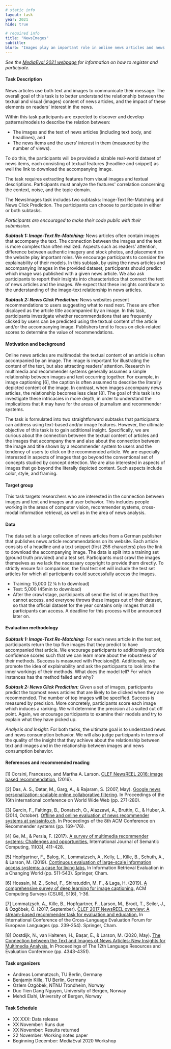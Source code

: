 ```yaml
---
# static info
layout: task
year: 2021
hide: true 

# required info
title: "NewsImages"
subtitle: 
blurb: "Images play an important role in online news articles and news consumption patterns. This task aims to achieve additional insight about this role. Participants are supplied with a large set of articles (including text body, and headlines) and the accompanying images. The task requires participants to predict which image was used to accompany each article and also predict frequently clicked articles on the basis of accompanying images."
---
```


<!-- # please respect the structure below-->
*See the [MediaEval 2021 webpage](https://multimediaeval.github.io/editions/2021/) for information on how to register and participate.*

#### Task Description
News articles use both text and images to communicate their message. The overall goal of this task is to better understand the relationship between the textual and visual (images) content of news articles, and the impact of these elements on readers’ interest in the news. 

Within this task participants are expected to discover and develop patterns/models to describe the relation between:
* The images and the text of news articles (including text body, and headlines), and
* The news items and the users’ interest in them (measured by the number of views).

<!-- # The following was adapted to make it consistent with the info in Data below-->
To do this, the participants will be provided a sizable real-world dataset of news items, each consisting of textual features (headline and snippet) as well the link to download the accompanying image.

The task requires extracting features from visual images and textual descriptions. Participants must analyze the features' correlation concerning the context, noise, and the topic domain.

The NewsImages task includes two subtasks: Image-Text Re-Matching and News Click Prediction. The participants can choose to participate in either or both subtasks.

*Participants are encouraged to make their code public with their submission.* 
<!-- # The following sentence is strange. All tasks are headed for the proceedings. I would leave it out and then later announce the special issue if/when relevant
There will also be publishing opportunities at the end of the task.-->

***Subtask 1: Image-Text Re-Matching:*** News articles often contain images that accompany the text. The connection between the images and the text is more complex than often realized. Aspects such as readers’ attention, difference between authentic imagery and stock photos, and placement on the website play important roles. We encourage participants to consider the explainability of their models. In this subtask, by using the news articles and accompanying images in the provided dataset, participants should predict which image was published with a given news article. We also ask participants to report their insights into characteristics that connect the text of news articles and the images. We expect that these insights contribute to the understanding of the image-text relationship in news articles. 

***Subtask 2: News Click Prediction:*** News websites present recommendations to users suggesting what to read next. These are often displayed as the article title accompanied by an image. In this task, participants investigate whether recommendations that are frequently clicked by users can be predicted using the textual content of the article and/or the accompanying image. Publishers tend to focus on click-related scores to determine the value of recommendations.

#### Motivation and background
Online news articles are multimodal: the textual content of an article is often accompanied by an image. The image is important for illustrating the content of the text, but also attracting readers’ attention. Research in multimedia and recommender systems generally assumes a simple relationship between images and text occurring together. For example, in image captioning [6], the caption is often assumed to describe the literally depicted content of the image. In contrast, when images accompany news articles, the relationship becomes less clear [8]. The goal of this task is to investigate these intricacies in more depth, in order to understand the implications that it may have for the areas of journalism and recommender systems.

The task is formulated into two straightforward subtasks that participants can address using text-based and/or image features. However, the ultimate objective of this task is to gain additional insight. Specifically, we are curious about the connection between the textual content of articles and the images that accompany them and also about the connection between the image and title shown by a recommender system to users and the tendency of users to click on the recommended article. We are especially interested in aspects of images that go beyond the conventional set of concepts studied by concept detection. We are also interested in aspects of images that go beyond the literally depicted content. Such aspects include color, style, and framing.

#### Target group
This task targets researchers who are interested in the connection between images and text and images and user behavior. This includes people working in the areas of computer vision, recommender systems, cross-modal information retrieval, as well as in the area of news analysis.

#### Data
The data set is a large collection of news articles from a German publisher that publishes news article recommendations on its website. Each article consists of a headline and a text snippet (first 256 characters) plus the link to download the accompanying image. The data is split into a training set (ground truth provided) and a test set. Participants must crawl the images themselves as we lack the necessary copyright to provide them directly. To strictly ensure fair comparison, the final test set will include the test set articles for which all participants could successfully access the images.

* Training: 15,000 (2 ¼ h to download)
* Test: 5,000 (45min to download)
* After the crawl stage, participants all send the list of images that they cannot access, and everyone throws these images out of their dataset, so that the official dataset for the year contains only images that all participants can access. A deadline for this process will be announced later on.

<!-- # If you are planning to release image features, that information should be added here.-->

#### Evaluation methodology
***Subtask 1: Image-Text Re-Matching:*** For each news article in the test set, participants return the top five images that they predict to have accompanied that article. We encourage participants to additionally provide confidence scores such that we can learn more about the robustness of their methods. Success is measured with Precision@5. Additionally, we promote the idea of explainability and ask the participants to look into the inner workings of their methods. What does the model tell? For which instances has the method failed and why?

<!-- # Please add a sentence to explicitly explain the ground truth.-->

***Subtask 2: News Click Prediction:*** Given a set of images, participants predict the topmost news articles that are likely to be clicked when they are recommended. The number of top images will be specified. Success is measured by precision. More concretely, participants score each image which induces a ranking. We will determine the precision at a suited cut off point. Again, we encourage participants to examine their models and try to explain what they have picked up.

*Analysis and Insight:* For both tasks, the ultimate goal is to understand news and news consumption behavior. We will also judge participants in terms of the quality of the insight that they achieve about the relationship between text and images and in the relationship between images and news consumption behavior.


#### References and recommended reading
<!-- # Please use the ACM format for references https://www.acm.org/publications/authors/reference-formatting (but no DOI needed)-->
<!-- # The paper title should be a hyperlink leading to the paper online-->
[1] Corsini, Francesco, and Martha A. Larson. [CLEF NewsREEL 2016: image based recommendation.](https://repository.ubn.ru.nl/bitstream/handle/2066/161886/161886.pdf) (2016).

[2] Das, A. S., Datar, M., Garg, A., & Rajaram, S. (2007, May). [Google news personalization: scalable online collaborative filtering](https://dl.acm.org/doi/abs/10.1145/1242572.1242610). In Proceedings of the 16th international conference on World Wide Web (pp. 271-280).

[3] Garcin, F., Faltings, B., Donatsch, O., Alazzawi, A., Bruttin, C., & Huber, A. (2014, October). [Offline and online evaluation of news recommender systems at swissinfo.ch](https://dl.acm.org/doi/abs/10.1145/2645710.2645745). In Proceedings of the 8th ACM Conference on Recommender systems (pp. 169-176).

[4] Ge, M., & Persia, F. (2017). [A survey of multimedia recommender systems: Challenges and opportunities.](https://www.worldscientific.com/doi/abs/10.1142/S1793351X17500039) International Journal of Semantic Computing, 11(03), 411-428.

[5] Hopfgartner, F., Balog, K., Lommatzsch, A., Kelly, L., Kille, B., Schuth, A., & Larson, M. (2019). [Continuous evaluation of large-scale information access systems: a case for living labs.](https://link.springer.com/chapter/10.1007/978-3-030-22948-1_21) In Information Retrieval Evaluation in a Changing World (pp. 511-543). Springer, Cham.

[6] Hossain, M. Z., Sohel, F., Shiratuddin, M. F., & Laga, H. (2019). [A comprehensive survey of deep learning for image captioning.](https://dl.acm.org/doi/abs/10.1145/3295748) ACM Computing Surveys (CSUR), 51(6), 1-36.

[7] Lommatzsch, A., Kille, B., Hopfgartner, F., Larson, M., Brodt, T., Seiler, J., & Özgöbek, Ö. (2017, September). [CLEF 2017 NewsREEL overview: A stream-based recommender task for evaluation and education.](https://link.springer.com/book/10.1007/978-3-319-65813-1) In International Conference of the Cross-Language Evaluation Forum for European Languages (pp. 239-254). Springer, Cham.

[8] Oostdijk, N., van Halteren, H., Bașar, E., & Larson, M. (2020, May). [The Connection between the Text and Images of News Articles: New Insights for Multimedia Analysis.](https://www.aclweb.org/anthology/2020.lrec-1.535/) In Proceedings of The 12th Language Resources and Evaluation Conference (pp. 4343-4351).

#### Task organizers
* Andreas Lommatzsch, TU Berlin, Germany
* Benjamin Kille, TU Berlin, Germany
* Özlem Özgöbek, NTNU Trondheim, Norway
* Duc Tien Dang Nguyen, University of Bergen, Norway
* Mehdi Elahi, University of Bergen, Norway


#### Task Schedule
* XX XXX: Data release <!-- # Replace XX with your date. We suggest setting the date in June-July-->
* XX November: Runs due <!-- # Replace XX with your date. We suggest setting enough time in order to have enough time to assess and return the results by the Results returned deadline-->
* XX November: Results returned  <!-- Replace XX with your date. Latest possible should be 15 November-->
* 22 November: Working notes paper  <!-- Fixed. Please do not change. Exact date to be decided-->
* Beginning December: MediaEval 2020 Workshop <!-- Fixed. Please do not change. Exact date to be decided-->

<!-- #### Acknolwedgments-->
<!-- # optional, delete if not used-->
